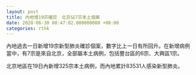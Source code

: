 ```yaml
---
layout: post
title: 內地增19宗確診　北京佔7宗本土個案
date: 2020-06-30 08:47:02.000000000 +08:00
categories: rthk
---
```


內地過去一日新增19宗新型肺炎確診個案，數字比上一日有所回升。在新增病例當中，有7宗是來自北京，全部屬本土病例，包括豐台區的6宗、大興區1宗。

北京地區在19日內新增325宗本土病例，而內地累計83531人感染新型肺炎。
